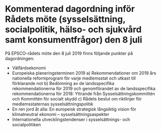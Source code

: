# Kommenterad dagordning inför Rådets möte (sysselsättning, socialpolitik, hälso- och sjukvård samt konsumentfrågor) den 8 juli

På EPSCO-rådets möte den 8 juli 2019 finns följande punkter på dagordningen:

* Välfärdsekonomi
* Europeiska planeringsterminen 2019
  a) Rekommendationer om 2019 års nationella reformprogram för varje medlemsstat och utkast till förklarande not
  b) Bedömning av de landsspecifika rekommendationerna för 2019 och genomförandet av de landsspecifika rekommendationerna för 2018: Yttrande från Sysselsättningskommittén och Kommittén för socialt skydd
  c) Rådets beslut om riktlinjer för medlemsstaternas sysselsättningspolitik
* En ren jord åt alla: En europeisk strategisk långsiktig vision för klimatneutral ekonomi – sysselsättningsaspekter
* Internationella utvecklingstendenser i sysselsättnings- och socialpolitiken
